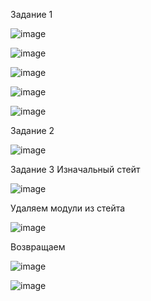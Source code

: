 Задание 1

![image](https://github.com/Gamei666/devops-netology/assets/67197577/66276ee0-61c9-4843-96b4-d2001edff760)

![image](https://github.com/Gamei666/devops-netology/assets/67197577/702db780-162a-4c4d-8131-034d2a0dabd1)

![image](https://github.com/Gamei666/devops-netology/assets/67197577/16dd9e86-8d6a-493a-9b30-ddecc57d645f)

![image](https://github.com/Gamei666/devops-netology/assets/67197577/7e82b44c-24d8-4071-8e1f-9cb045a41a3d)

![image](https://github.com/Gamei666/devops-netology/assets/67197577/1bb27c33-f125-4ae3-8433-bf4af93f88ed)

Задание 2

![image](https://github.com/Gamei666/devops-netology/assets/67197577/af6d1d87-1cdd-4ffc-9b8a-b0d581b51827)

Задание 3
Изначальный стейт

![image](https://github.com/Gamei666/devops-netology/assets/67197577/33cb8609-c98d-412b-bd9a-20ac90f27031)

Удаляем модули из стейта

![image](https://github.com/Gamei666/devops-netology/assets/67197577/7da0a330-7218-4dc0-899d-dcb0a8cb3417)

Возвращаем 

![image](https://github.com/Gamei666/devops-netology/assets/67197577/628aca9a-0169-4eaa-a155-06d178c912a1)

![image](https://github.com/Gamei666/devops-netology/assets/67197577/8f88b008-10e6-4926-8652-3c309cade651)
